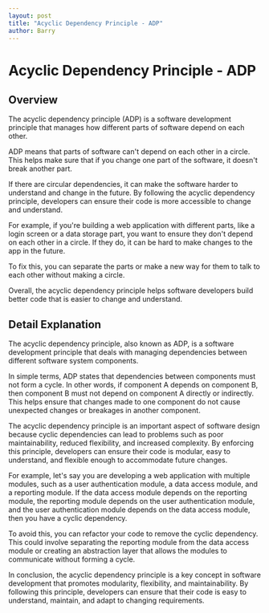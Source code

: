 ```yaml
---
layout: post
title: "Acyclic Dependency Principle - ADP"
author: Barry
---
```


# Acyclic Dependency Principle - ADP

## Overview
The acyclic dependency principle (ADP) is a software development principle that manages how different parts of software depend on each other.

ADP means that parts of software can't depend on each other in a circle. This helps make sure that if you change one part of the software, it doesn't break another part.

If there are circular dependencies, it can make the software harder to understand and change in the future. By following the acyclic dependency principle, developers can ensure their code is more accessible to change and understand.

For example, if you're building a web application with different parts, like a login screen or a data storage part, you want to ensure they don't depend on each other in a circle. If they do, it can be hard to make changes to the app in the future.

To fix this, you can separate the parts or make a new way for them to talk to each other without making a circle.

Overall, the acyclic dependency principle helps software developers build better code that is easier to change and understand.

## Detail Explanation
The acyclic dependency principle, also known as ADP, is a software development principle that deals with managing dependencies between different software system components.

In simple terms, ADP states that dependencies between components must not form a cycle. In other words, if component A depends on component B, then component B must not depend on component A directly or indirectly. This helps ensure that changes made to one component do not cause unexpected changes or breakages in another component.

The acyclic dependency principle is an important aspect of software design because cyclic dependencies can lead to problems such as poor maintainability, reduced flexibility, and increased complexity. By enforcing this principle, developers can ensure their code is modular, easy to understand, and flexible enough to accommodate future changes.

For example, let's say you are developing a web application with multiple modules, such as a user authentication module, a data access module, and a reporting module. If the data access module depends on the reporting module, the reporting module depends on the user authentication module, and the user authentication module depends on the data access module, then you have a cyclic dependency.

To avoid this, you can refactor your code to remove the cyclic dependency. This could involve separating the reporting module from the data access module or creating an abstraction layer that allows the modules to communicate without forming a cycle.

In conclusion, the acyclic dependency principle is a key concept in software development that promotes modularity, flexibility, and maintainability. By following this principle, developers can ensure that their code is easy to understand, maintain, and adapt to changing requirements.